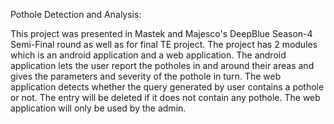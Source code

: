 Pothole Detection and Analysis:

This project was presented in Mastek and Majesco's DeepBlue Season-4 Semi-Final round as well as for final TE project.
The project has 2 modules which is an android application and a web application.
The android application lets the user report the potholes in and around their areas and gives the parameters and severity of the pothole in turn.
The web application detects whether the query generated by user contains a pothole or not. The entry will be deleted if it does not contain any pothole. The web application will only be used by the admin.
